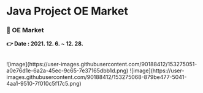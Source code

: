 # Java Project OE Market

<h3> 💜 OE Market </h3>
<p><b> 👉 Date : 2021. 12. 6. ~ 12. 28. </b> </p>
<br>
![image](https://user-images.githubusercontent.com/90188412/153275051-a0e76d1e-6a2a-45ec-9c65-7e37165dbb1d.png)
![image](https://user-images.githubusercontent.com/90188412/153275068-879be477-5041-4aa1-9510-7f010c5f17c5.png)
